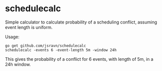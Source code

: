 # schedulecalc

Simple calculator to calculate probability of a scheduling conflict, assuming event length is uniform.

Usage:
    
    go get github.com/jsravn/schedulecalc
    schedulecalc -events 6 -event-length 5m -window 24h

This gives the probability of a conflict for 6 events, with length of 5m, in a 24h window.
